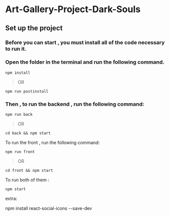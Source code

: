 # Art-Gallery-Project-Dark-Souls

## Set up the project

### Before you can start , you must install all of the code necessary to run it.

### Open the folder in the terminal and run the following command.

```
npm install
```

> OR

```
npm run postinstall
```

### Then , to run the backend , run the following command:

```
npm run back
```

> OR

```
cd back && npm start
```

To run the front , run the following command:

```
npm run front
```

> OR

```
cd front && npm start
```

To run both of them :

```
npm start
```

extra:

npm install react-social-icons --save-dev
